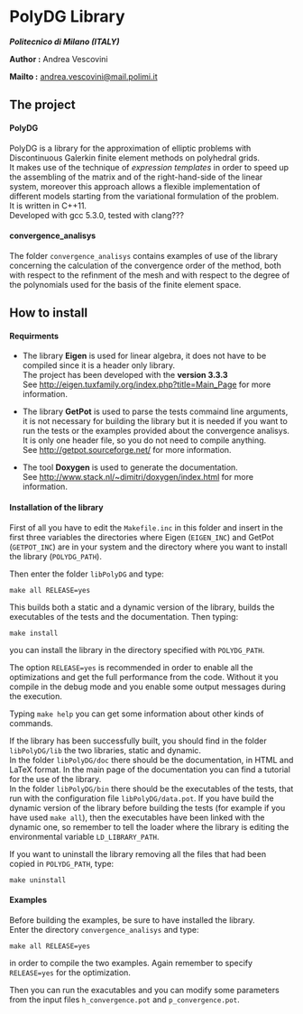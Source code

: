 # PolyDG Library

**_Politecnico di Milano (ITALY)_**

**Author :** Andrea Vescovini

**Mailto :** andrea.vescovini@mail.polimi.it

## The project

#### PolyDG
PolyDG is a library for the approximation of elliptic problems with Discontinuous
Galerkin finite element methods on polyhedral grids.  
It makes use of the technique of *expression templates* in order to speed up the
assembling of the matrix and of the right-hand-side of the linear system, moreover
this approach allows a flexible implementation of different models starting from
the variational formulation of the problem.  
It is written in C++11.  
Developed with gcc 5.3.0, tested with clang???

#### convergence_analisys
The folder `convergence_analisys` contains examples of use of the library concerning
the calculation of the convergence order of the method, both with respect to the
refinment of the mesh and with respect to the degree of the polynomials used for
the basis of the finite element space.

## How to install

#### Requirments
* The library **Eigen** is used for linear algebra, it does not have to be compiled
  since it is a header only library.  
  The project has been developed with the **version 3.3.3**  
  See http://eigen.tuxfamily.org/index.php?title=Main_Page for more information.

* The library **GetPot** is used to parse the tests commaind line arguments, it is not
  necessary for building the library but it is needed if you want to run the tests
  or the examples provided about the convergence analisys. It is only one header
  file, so you do not need to compile anything.  
  See http://getpot.sourceforge.net/ for more information.

* The tool **Doxygen** is used to generate the documentation.  
  See http://www.stack.nl/~dimitri/doxygen/index.html for more information.

#### Installation of the library
First of all you have to edit the `Makefile.inc` in this folder and insert in
the first three variables the directories where Eigen (`EIGEN_INC`) and GetPot (`GETPOT_INC`) are in your system
and the directory where you want to install the library (`POLYDG_PATH`).

Then enter the folder `libPolyDG` and type:
```shell
make all RELEASE=yes
```
This builds both a static and a dynamic version of the library, builds the executables
of the tests and the documentation. Then typing:
```shell
make install
```
you can install the library in the directory specified with `POLYDG_PATH`.

The option `RELEASE=yes` is recommended in order to enable all the optimizations
and get the full performance from the code. Without it you compile in the debug mode
and you enable some output messages during the execution.

Typing `make help` you can get some information about other kinds of commands.

If the library has been successfully built, you should find in the folder `libPolyDG/lib`
the two libraries, static and dynamic.  
In the folder `libPolyDG/doc` there should be the documentation, in HTML and LaTeX format. In the main page of the documentation you can find a tutorial for the use of the library.  
In the folder `libPolyDG/bin` there should be
the executables of the tests, that run with the configuration file `libPolyDG/data.pot`.
If you have build the dynamic version of the library before building the tests (for
example if you have used `make all`), then the executables have been linked with the
dynamic one, so remember to tell the loader where the library is editing
the environmental variable `LD_LIBRARY_PATH`.

If you want to uninstall the library removing all the files that had been copied
in `POLYDG_PATH`, type:
```shell
make uninstall
```

#### Examples
Before building the examples, be sure to have installed the library.  
Enter the directory `convergence_analisys` and type:
```shell
make all RELEASE=yes
```
in order to compile the two examples. Again remember to specify `RELEASE=yes` for the optimization.

Then you can run the exacutables and you can modify some parameters from the
input files `h_convergence.pot` and `p_convergence.pot`.
